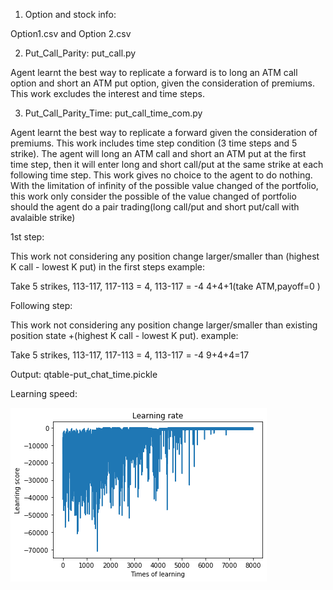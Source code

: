 1. Option and stock info: 

Option1.csv and Option 2.csv 

2. Put_Call_Parity: put_call.py

Agent learnt the best way to replicate a forward is to long an ATM call option and short an ATM put option, given the consideration of premiums. This work excludes the interest and time steps.

3. Put_Call_Parity_Time: put_call_time_com.py

Agent learnt the best way to replicate a forward given the consideration of premiums. This work includes time step condition (3 time steps and 5 strike). The agent will long an ATM call and short an ATM put at the first time step, then it will enter long and short call/put at the same strike at each following time step. This work gives no choice to the agent to do nothing. 
With the limitation of infinity of the possible value changed of the portfolio, this work only consider the possible of the value changed of portfolio should the agent do a pair trading(long call/put and short put/call with avalaible strike) 

1st step:

This work not considering any position change larger/smaller than (highest K call - lowest K put) in the first steps
example: 

Take 5 strikes, 113-117, 117-113 = 4, 113-117 = -4
4+4+1(take ATM,payoff=0 )

Following step:

This work not considering any position change larger/smaller than existing position state +(highest K call - lowest K put).
example: 

Take 5 strikes, 113-117, 117-113 = 4, 113-117 = -4
9+4+4=17

Output: qtable-put_chat_time.pickle

Learning speed: 

![](https://github.com/khorwei01/reinforcement/blob/master/image/put_call_time.png)
